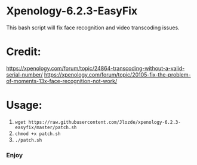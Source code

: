 # Xpenology-6.2.3-EasyFix

This bash script will fix face recognition and video transcoding issues.

# Credit:
https://xpenology.com/forum/topic/24864-transcoding-without-a-valid-serial-number/
https://xpenology.com/forum/topic/20105-fix-the-problem-of-moments-13x-face-recognition-not-work/

# Usage:
1. ```wget https://raw.githubusercontent.com/Jlozde/xpenology-6.2.3-easyfix/master/patch.sh```
2. ```chmod +x patch.sh```
3. ```./patch.sh```

### Enjoy
